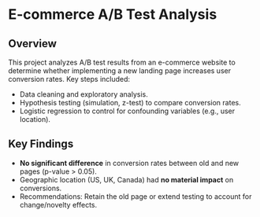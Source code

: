# E-commerce A/B Test Analysis  

## Overview  
This project analyzes A/B test results from an e-commerce website to determine whether implementing a new landing page increases user conversion rates. Key steps included:  
- Data cleaning and exploratory analysis.  
- Hypothesis testing (simulation, z-test) to compare conversion rates.  
- Logistic regression to control for confounding variables (e.g., user location).  

## Key Findings  
- **No significant difference** in conversion rates between old and new pages (p-value > 0.05).  
- Geographic location (US, UK, Canada) had **no material impact** on conversions.  
- Recommendations: Retain the old page or extend testing to account for change/novelty effects.  


